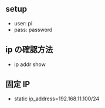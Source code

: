 ## setup

- user: pi
- pass: password

## ip の確認方法

- ip addr show

## 固定 IP

- static ip_address=192.168.11.100/24
